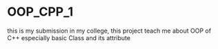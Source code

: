# OOP_CPP_1
this is my submission in my college, this project teach me about OOP of C++ especially basic Class and its attribute
